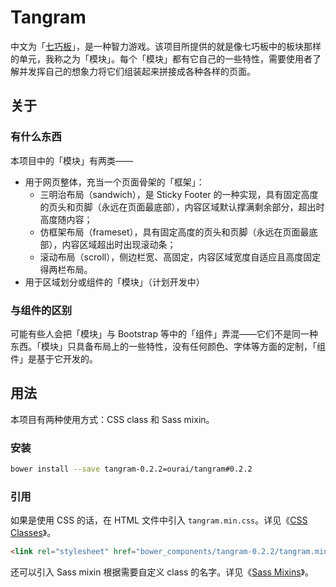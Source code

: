 # Tangram

中文为「[七巧板](http://baike.baidu.com/subview/6906/5036033.htm)」，是一种智力游戏。该项目所提供的就是像七巧板中的板块那样的单元，我称之为「模块」。每个「模块」都有它自己的一些特性，需要使用者了解并发挥自己的想象力将它们组装起来拼接成各种各样的页面。

## 关于

### 有什么东西

本项目中的「模块」有两类——

* 用于网页整体，充当一个页面骨架的「框架」：
    * 三明治布局（sandwich），是 Sticky Footer 的一种实现，具有固定高度的页头和页脚（永远在页面最底部），内容区域默认撑满剩余部分，超出时高度随内容；
    * 仿框架布局（frameset），具有固定高度的页头和页脚（永远在页面最底部），内容区域超出时出现滚动条；
    * 滚动布局（scroll），侧边栏宽、高固定，内容区域宽度自适应且高度固定得两栏布局。
* 用于区域划分或组件的「模块」（计划开发中）

### 与组件的区别

可能有些人会把「模块」与 Bootstrap 等中的「组件」弄混——它们不是同一种东西。「模块」只具备布局上的一些特性，没有任何颜色、字体等方面的定制，「组件」是基于它开发的。

## 用法

本项目有两种使用方式：CSS class 和 Sass mixin。

### 安装

```bash
bower install --save tangram-0.2.2=ourai/tangram#0.2.2
```

### 引用

如果是使用 CSS 的话，在 HTML 文件中引入 `tangram.min.css`。详见《[CSS Classes](./docs/classes.md)》。

```html
<link rel="stylesheet" href="bower_components/tangram-0.2.2/tangram.min.css">
```

还可以引入 Sass mixin 根据需要自定义 class 的名字。详见《[Sass Mixins](./docs/mixins.md)》。
